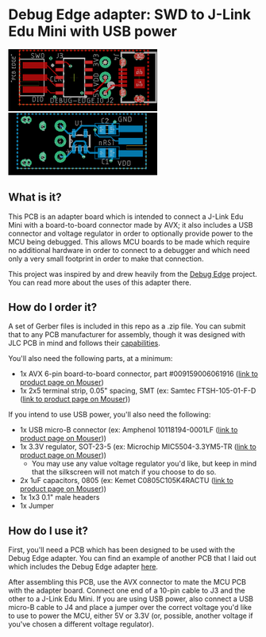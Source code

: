 # Debug Edge adapter: SWD to J-Link Edu Mini with USB power

<img src="https://github.com/nathancharlesjones/Debug-Edge_SWD-to-J-Link-Edu-Mini-adapter-with-USB-power/blob/main/Debug-Edge_SWD-J-Link-USB_top.png" width="300">

<img src="https://github.com/nathancharlesjones/Debug-Edge_SWD-to-J-Link-Edu-Mini-adapter-with-USB-power/blob/main/Debug-Edge_SWD-J-Link-USB_bottom.png" width="300">

## What is it?

This PCB is an adapter board which is intended to connect a J-Link Edu Mini with a board-to-board connector made by AVX; it also includes a USB connector and voltage regulator in order to optionally provide power to the MCU being debugged. This allows MCU boards to be made which require no additional hardware in order to connect to a debugger and which need only a very small footprint in order to make that connection.

This project was inspired by and drew heavily from the [Debug Edge](https://debug-edge.io/) project. You can read more about the uses of this adapter there.

## How do I order it?

A set of Gerber files is included in this repo as a .zip file. You can submit that to any PCB manufacturer for assembly, though it was designed with JLC PCB in mind and follows their [capabilities](https://jlcpcb.com/capabilities/Capabilities).

You'll also need the following parts, at a minimum:
- 1x AVX 6-pin board-to-board connector, part #009159006061916 ([link to product page on Mouser](https://www.mouser.com/ProductDetail/581-009159006061916/))
- 1x 2x5 terminal strip, 0.05" spacing, SMT (ex: Samtec FTSH-105-01-F-D ([link to product page on Mouser](https://www.mouser.com/ProductDetail/200-FTSH10501FD/)))

If you intend to use USB power, you'll also need the following:
- 1x USB micro-B connector (ex: Amphenol 10118194-0001LF ([link to product page on Mouser](https://www.mouser.com/ProductDetail/649-10118194-0001LF/)))
- 1x 3.3V regulator, SOT-23-5 (ex: Microchip MIC5504-3.3YM5-TR ([link to product page on Mouser](https://www.mouser.com/ProductDetail/998-MIC5504-3.3YM5TR/)))
  - You may use any value voltage regulator you'd like, but keep in mind that the silkscreen will not match if you choose to do so.
- 2x 1uF capacitors, 0805 (ex: Kemet C0805C105K4RACTU ([link to product page on Mouser](https://www.mouser.com/ProductDetail/80-C0805C105K4R/)))
- 1x 1x3 0.1" male headers
- 1x Jumper

## How do I use it?

First, you'll need a PCB which has been designed to be used with the Debug Edge adapter. You can find an example of another PCB that I laid out which includes the Debug Edge adapter [here](https://github.com/nathancharlesjones/STM32F103C8T6-breakout-board_compact/).

After assembling this PCB, use the AVX connector to mate the MCU PCB with the adapter board. Connect one end of a 10-pin cable to J3 and the other to a J-Link Edu Mini. If you are using USB power, also connect a USB micro-B cable to J4 and place a jumper over the correct voltage you'd like to use to power the MCU, either 5V or 3.3V (or, possible, another voltage if you've chosen a different voltage regulator).